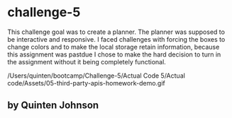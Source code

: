 # challenge-5

This challenge goal was to create a planner.
The planner was supposed to be interactive and responsive.
I faced challenges with forcing the boxes to change colors and to make the local storage retain information, because this assignment was pastdue I chose to make the hard decision to turn in the assignment without it being completely functional.




/Users/quinten/bootcamp/Challenge-5/Actual Code 5/Actual code/Assets/05-third-party-apis-homework-demo.gif



## by Quinten Johnson
